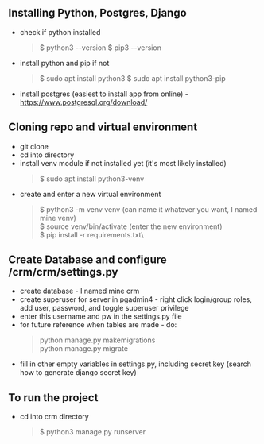 ## Installing Python, Postgres, Django
- check if python installed
  > $ python3 --version
  > $ pip3 --version
- install python and pip if not 
  > $ sudo apt install python3
  > $ sudo apt install python3-pip
- install postgres (easiest to install app from online) - https://www.postgresql.org/download/

## Cloning repo and virtual environment
- git clone
- cd into directory
- install venv module if not installed yet (it's most likely installed)
  > $ sudo apt install python3-venv
- create and enter a new virtual environment 
  > $ python3 -m venv venv (can name it whatever you want, I named mine venv)\
  > $ source venv/bin/activate (enter the new environment)\
  > $ pip install -r requirements.txt\

## Create Database and configure /crm/crm/settings.py
- create database - I named mine crm
- create superuser for server in pgadmin4 - right click login/group roles, add user, password, and toggle superuser privilege
- enter this username and pw in the settings.py file
- for future reference when tables are made - do:
  > python manage.py makemigrations\
  > python manage.py migrate
- fill in other empty variables in settings.py, including secret key (search how to generate django secret key)

## To run the project
- cd into crm directory
  > $ python3 manage.py runserver
